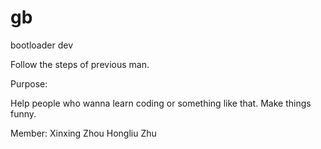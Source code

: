 gb
==

bootloader dev

Follow the steps of previous man.

Purpose:

Help people who wanna learn coding or something like that.
Make things funny.

Member:
Xinxing Zhou
Hongliu Zhu
